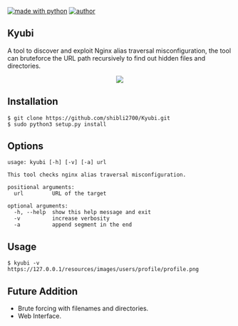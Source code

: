 [![made with python](https://img.shields.io/badge/made%20in-python-red)](https://img.shields.io/badge/made%20in-python-red)
[![author](https://img.shields.io/badge/author-shibli2700-blue)](https://img.shields.io/badge/author-shibli2700-blue)
## Kyubi

A tool to discover and exploit Nginx alias traversal misconfiguration, the tool can bruteforce the URL path recursively to find out hidden files and directories.

<p align="center"><img src="https://i.postimg.cc/NfvjVmJj/Capture.jpg" /></p>

## Installation

```
$ git clone https://github.com/shibli2700/Kyubi.git
$ sudo python3 setup.py install
```

## Options
```
usage: kyubi [-h] [-v] [-a] url

This tool checks nginx alias traversal misconfiguration.

positional arguments:
  url         URL of the target

optional arguments:
  -h, --help  show this help message and exit
  -v          increase verbosity
  -a          append segment in the end
  ```

## Usage

```
$ kyubi -v https://127.0.0.1/resources/images/users/profile/profile.png
```

## Future Addition

* Brute forcing with filenames and directories.
* Web Interface.
